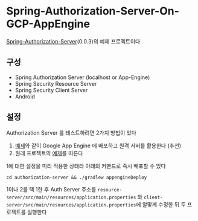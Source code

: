 # Spring-Authorization-Server-On-GCP-AppEngine

[Spring-Authorization-Server](https://github.com/spring-projects-experimental/spring-authorization-server)(0.0.3)의 예제 프로젝트이다

## 구성

- Spring Authorization Server (localhost or App-Engine)
- Spring Security Resource Server
- Spring Security Client Server
- Android

## 설정

Authorization Server 를 테스트하려면 2가지 방법이 있다

1. [예제](https://github.com/lutics/Spring-Boot-On-GCP-AppEngine)와 같이 Google App Engine 에 배포하고 원격 서버를 활용한다 (추천)
2. 원래 프로젝트의 [예제](https://github.com/spring-projects-experimental/spring-authorization-server/tree/master/samples/boot/oauth2-integration)를 따른다

1에 대한 설정을 미리 적용한 상태라 아래의 커맨드로 즉시 배포할 수 있다

```
cd authorization-server && ./gradlew appengineDeploy
```

1이나 2를 택 1한 후 Auth Server 주소를 `resource-server/src/main/resources/application.properties` 와 `client-server/src/main/resources/application.properties`에 알맞게 수정한 뒤 두 프로젝트를 실행한다
